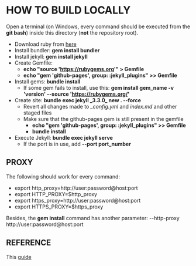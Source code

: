 # HOW TO BUILD LOCALLY #

Open a terminal (on Windows, every command should be executed from the **git bash**) inside this directory (**not** the repository root).

* Download ruby from [here](https://rubyinstaller.org/downloads/)
* Install bundler: **gem install bundler**
* Install jekyll: **gem install jekyll**
* Create Gemfile: 
    * **echo "source 'https://rubygems.org'" > Gemfile**
    * **echo "gem 'github-pages', group: :jekyll_plugins" >> Gemfile**
* Install gems: **bundle install**
    * If some gem fails to install, use this: **gem install gem_name -v 'version' --source 'https://rubygems.org/'**
* Create site: **bundle exec jekyll \_3.3.0\_ new . --force**
    * Revert all changes made to *_config.yml* and *index.md* and other staged files
	* Make sure that the github-pages gem is still present in the gemfile
		* **echo "gem 'github-pages', group: :jekyll_plugins" >> Gemfile**
		* **bundle install**
* Execute Jekyll: **bundle exec jekyll serve**
    * If the port is in use, add **--port port_number**

## PROXY ##

The following should work for every command:

* export http_proxy=http://user:password@host:port
* export HTTP_PROXY=$http_proxy
* export https_proxy=http://user:password@host:port
* export HTTPS_PROXY=$https_proxy

Besides, the **gem install** command has another parameter: --http-proxy http://user:password@host:port

## REFERENCE ##

This [guide](https://help.github.jp/enterprise/2.11/user/articles/setting-up-your-github-pages-site-locally-with-jekyll/)